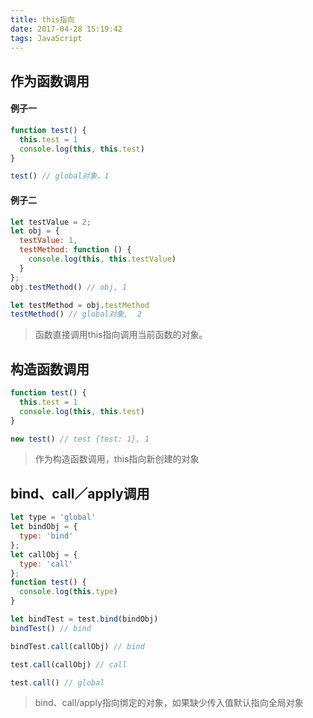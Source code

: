 ```yaml
---
title: this指向
date: 2017-04-28 15:19:42
tags: JavaScript
---
```

## 作为函数调用

#### 例子一
```JavaScript
function test() {
  this.test = 1
  console.log(this, this.test)
}

test() // global对象，1
```
#### 例子二
```JavaScript
let testValue = 2;
let obj = {
  testValue: 1,
  testMethod: function () {
    console.log(this, this.testValue)
  }
};
obj.testMethod() // obj, 1

let testMethod = obj.testMethod
testMethod() // global对象,  2

```

> 函数直接调用this指向调用当前函数的对象。

## 构造函数调用

```JavaScript
function test() {
  this.test = 1
  console.log(this, this.test)
}

new test() // test {test: 1}, 1
```
> 作为构造函数调用，this指向新创建的对象

## bind、call／apply调用

```JavaScript
let type = 'global'
let bindObj = {
  type: 'bind'
};
let callObj = {
  type: 'call'
};
function test() {
  console.log(this.type)
}

let bindTest = test.bind(bindObj)
bindTest() // bind

bindTest.call(callObj) // bind

test.call(callObj) // call

test.call() // global

```

> bind、call/apply指向绑定的对象，如果缺少传入值默认指向全局对象
